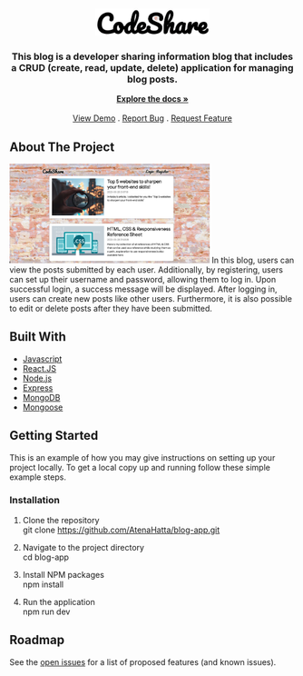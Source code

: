 <br/>
<p align="center">
  <a href="https://github.com/AtenaHatta/Blog app">
    <img src="blogappLogo.png" alt="Logo" width=40%>
  </a>

  <h3 align="center">This blog is a developer sharing information blog that includes a CRUD (create, read, update, delete) application for managing blog posts.</h3>

  <p align="center">
    <a href="https://github.com/AtenaHatta/blog-app"><strong>Explore the docs »</strong></a>
    <br/>
    <br/>
    <a href="https://github.com/AtenaHatta/blog-app">View Demo</a>
    .
    <a href="https://github.com/AtenaHatta/blog-app/issues">Report Bug</a>
    .
    <a href="https://github.com/AtenaHatta/blog-app/issues">Request Feature</a>
  </p>
</p>

## About The Project

<img src="blog_img.png" alt="blgimg" width=70%>
In this blog, users can view the posts submitted by each user. Additionally, by registering, users can set up their username and password, allowing them to log in. Upon successful login, a success message will be displayed. After logging in, users can create new posts like other users. Furthermore, it is also possible to edit or delete posts after they have been submitted.

## Built With


* [Javascript]()
* [React.JS]()
* [Node.js]()
* [Express]()
* [MongoDB]()
* [Mongoose]()

## Getting Started

This is an example of how you may give instructions on setting up your project locally.
To get a local copy up and running follow these simple example steps.

### Installation

1. Clone the repository</br>
git clone https://github.com/AtenaHatta/blog-app.git

2. Navigate to the project directory</br>
cd blog-app

3. Install NPM packages</br>
npm install

4. Run the application</br>
npm run dev

## Roadmap

See the [open issues](https://github.com/AtenaHatta/blog-app/issues) for a list of proposed features (and known issues).



